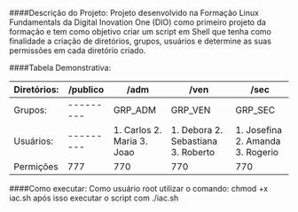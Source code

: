 ####Descrição do Projeto:
Projeto desenvolvido na Formação Linux Fundamentals da Digital Inovation One (DIO) como primeiro projeto da formação e tem como objetivo criar um script em Shell que tenha como finalidade a criação de diretórios, grupos, usuários e determine as suas permissões em cada diretório criado.

####Tabela Demonstrativa:

| Diretórios: | /publico  | /adm                       | /ven                               | /sec                             |
|-------------|-----------|----------------------------|------------------------------------|----------------------------------|
| Grupos:     | --------- | GRP_ADM                    | GRP_VEN                            | GRP_SEC                          |
| Usuários:   | --------- | 1. Carlos 2. Maria 3. Joao | 1. Debora 2. Sebastiana 3. Roberto | 1. Josefina 2. Amanda 3. Rogerio |
| Permições   | 777       | 770                        | 770                                | 770                              |

####Como executar:
Como usuário root utilizar o comando: chmod +x iac.sh após isso executar o script com ./iac.sh